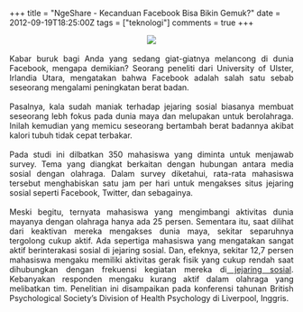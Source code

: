 +++
title = "NgeShare - Kecanduan Facebook Bisa Bikin Gemuk?"
date = 2012-09-19T18:25:00Z
tags = ["teknologi"]
comments = true
+++

<center><img border="0" src="https://4.bp.blogspot.com/-tMsxVfKRYlo/UFmrgX-4kkI/AAAAAAAADWA/Rxx_GM0CUg8/s1600/facebook-147.png"></center><br />
<div style="text-align: justify;">Kabar buruk bagi Anda yang sedang giat-giatnya melancong di dunia Facebook, mengapa demikian? Seorang peneliti dari University of Ulster, Irlandia Utara, mengatakan bahwa Facebook adalah salah satu sebab seseorang mengalami peningkatan berat badan.<br /><br />
Pasalnya, kala sudah maniak terhadap jejaring sosial biasanya membuat seseorang lebh fokus pada dunia maya dan melupakan untuk berolahraga. Inilah kemudian yang memicu seseorang bertambah berat badannya akibat kalori tubuh tidak cepat terbakar.<br /><br />
Pada studi ini dilbatkan 350 mahasiswa yang diminta untuk menjawab survey. Tema yang diangkat berkaitan dengan hubungan antara media sosial dengan olahraga. Dalam survey diketahui, rata-rata mahasiswa tersebut menghabiskan satu jam per hari untuk  mengakses situs jejaring sosial seperti Facebook, Twitter, dan sebagainya.<br /><br />
Meski begitu, ternyata mahasiswa yang mengimbangi aktivitas dunia mayanya dengan olahraga hanya ada 25 persen. Sementara itu, saat dilihat dari keaktivan mereka mengakses dunia maya, sekitar separuhnya tergolong cukup aktif. Ada sepertiga mahasiswa yang mengatakan sangat aktif berinterakasi sosial di jejaring sosial. Dan, efeknya,  sekitar 12,7 persen mahasiswa mengaku memiliki aktivitas gerak fisik yang cukup rendah saat dihubungkan dengan frekuensi kegiatan mereka di<a href="http://sidomi.com/127905/renren-jejaring-sosial-china-jiplak-fb-timeline/"> jejaring sosial</a>. Kebanyakan responden mengaku kurang aktif dalam olahraga yang melibatkan tim. Penelitian ini disampaikan pada konferensi tahunan British Psychological Society’s Division of Health Psychology di Liverpool, Inggris.</div>

